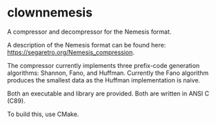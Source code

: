 # clownnemesis

A compressor and decompressor for the Nemesis format.

A description of the Nemesis format can be found here:
https://segaretro.org/Nemesis_compression.

The compressor currently implements three prefix-code generation algorithms:
Shannon, Fano, and Huffman. Currently the Fano algorithm produces the smallest
data as the Huffman implementation is naive.

Both an executable and library are provided. Both are written in ANSI C (C89).

To build this, use CMake.
